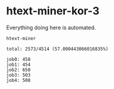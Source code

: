 # htext-miner-kor-3

Everything doing here is automated.

```
htext-miner

total: 2573/4514 (57.000443066016835%)

job0: 458
job1: 454
job2: 650
job3: 503
job4: 508
```